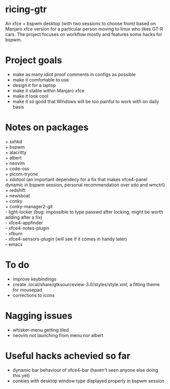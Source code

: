 # ricing-gtr
An xfce + bspwm desktop (with two sessions to choose from) based on Manjaro xfce version for a particular person moving to linux who likes GT-R cars. 
The project focuses on workflow mostly and features some hacks for bspwm.

# Project goals
- make as many idiot proof comments in configs as possible
- make it comfortable to use
- design it for a laptop
- make it stable within Manjaro xfce
- make it look cool
- make it so good that Windows will be too painful to work with on daily basis

# Notes on packages
\+ sxhkd <br>
\+ bspwm <br>
\+ alacritty <br>
\+ albert <br>
\+ neovim <br>
\+ code-oss <br>
\+ picom-tryone <br>
\+ xdotool (an important dependecy for a fix that makes xfce4-panel dynamic in bspwm session, personal recommendation over xdo and wmctrl) <br>
\+ redshift <br>
\+ newsboat <br>
\+ conky <br>
\+ conky-manager2-git <br>
\- light-locker (bug: impossible to type passwd after locking, might be worth adding after a fix)<br>
\- xfce4-appfinder <br>
\- xfce4-notes-plugin <br>
\- xfburn <br>
\- xfce4-sensors-plugin (will see if it comes in handy later)<br>
\- emacs <br>

# To do
- improve keybindings
- create .local/share/gtksourceview-3.0/styles/style.xml, a fitting theme for mousepad
- corrections to icons

# Nagging issues
- whisker-menu getting tiled
- neovim not launching from menu nor albert

# Useful hacks achevied so far
- dynamic bar behaviour of xfce4-bar (haven't seen anyone else doing this yet)
- conkies with desktop window type displayed properly in bspwm session

